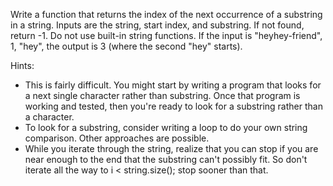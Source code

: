 Write a function that returns the index of the next occurrence of a substring in a string. Inputs are the string, start index, and substring. If not found, return -1. Do not use built-in string functions. If the input is "heyhey-friend", 1, "hey", the output is 3 (where the second "hey" starts).

Hints:
* This is fairly difficult. You might start by writing a program that looks for a next single character rather than substring. Once that program is working and tested, then you're ready to look for a substring rather than a character.
* To look for a substring, consider writing a loop to do your own string comparison. Other approaches are possible.
* While you iterate through the string, realize that you can stop if you are near enough to the end that the substring can't possibly fit. So don't iterate all the way to i < string.size(); stop sooner than that.